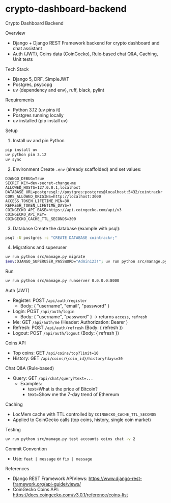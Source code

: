 # crypto-dashboard-backend
Crypto Dashboard Backend

Overview
- Django + Django REST Framework backend for crypto dashboard and chat assistant
- Auth (JWT), Coins data (CoinGecko), Rule‑based chat Q&A, Caching, Unit tests

Tech Stack
- Django 5, DRF, SimpleJWT
- Postgres, psycopg
- uv (dependency and env), ruff, black, pylint

Requirements
- Python 3.12 (uv pins it)
- Postgres running locally
- uv installed (pip install uv)

Setup
1) Install uv and pin Python
```bash
pip install uv
uv python pin 3.12
uv sync
```

2) Environment
Create `.env` (already scaffolded) and set values:
```dotenv
DJANGO_DEBUG=True
SECRET_KEY=dev-secret-change-me
ALLOWED_HOSTS=127.0.0.1,localhost
DATABASE_URL=postgresql://postgres:postgres@localhost:5432/cointrackr
CORS_ALLOWED_ORIGINS=http://localhost:3000
ACCESS_TOKEN_LIFETIME_MIN=30
REFRESH_TOKEN_LIFETIME_DAYS=7
COINGECKO_API_BASE=https://api.coingecko.com/api/v3
COINGECKO_API_KEY=
COINGECKO_CACHE_TTL_SECONDS=300
```

3) Database
Create the database (example with psql):
```bash
psql -U postgres -c "CREATE DATABASE cointrackr;"
```

4) Migrations and superuser
```bash
uv run python src/manage.py migrate
$env:DJANGO_SUPERUSER_PASSWORD="Admin123!"; uv run python src/manage.py createsuperuser --noinput --username admin --email admin@example.com
```

Run
```bash
uv run python src/manage.py runserver 0.0.0.0:8000
```

Auth (JWT)
- Register: POST `/api/auth/register`
  - Body: { "username", "email", "password" }
- Login: POST `/api/auth/login`
  - Body: { "username", "password" } → returns `access`, `refresh`
- Me: GET `/api/auth/me` (Header: Authorization: Bearer <access>)
- Refresh: POST `/api/auth/refresh` (Body: { refresh })
- Logout: POST `/api/auth/logout` (Body: { refresh })

Coins API
- Top coins: GET `/api/coins/top?limit=10`
- History: GET `/api/coins/{coin_id}/history?days=30`

Chat Q&A (Rule‑based)
- Query: GET `/api/chat/query?text=...`
  - Examples:
    - text=What is the price of Bitcoin?
    - text=Show me the 7-day trend of Ethereum

Caching
- LocMem cache with TTL controlled by `COINGECKO_CACHE_TTL_SECONDS`
- Applied to CoinGecko calls (top coins, history, single coin market)

Testing
```bash
uv run python src/manage.py test accounts coins chat -v 2
```

Commit Convention
- Use: `feat | message` or `fix | message`

References
- Django REST Framework APIViews: https://www.django-rest-framework.org/api-guide/views/
- CoinGecko Coins API: https://docs.coingecko.com/v3.0.1/reference/coins-list